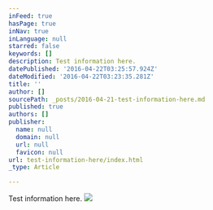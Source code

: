 ```yaml
---
inFeed: true
hasPage: true
inNav: true
inLanguage: null
starred: false
keywords: []
description: Test information here.
datePublished: '2016-04-22T03:25:57.924Z'
dateModified: '2016-04-22T03:23:35.281Z'
title: ''
author: []
sourcePath: _posts/2016-04-21-test-information-here.md
published: true
authors: []
publisher:
  name: null
  domain: null
  url: null
  favicon: null
url: test-information-here/index.html
_type: Article

---
```

Test information here.
![](https://the-grid-user-content.s3-us-west-2.amazonaws.com/7b66575a-22d7-4442-85e3-b1a56fbeba7c.jpg)